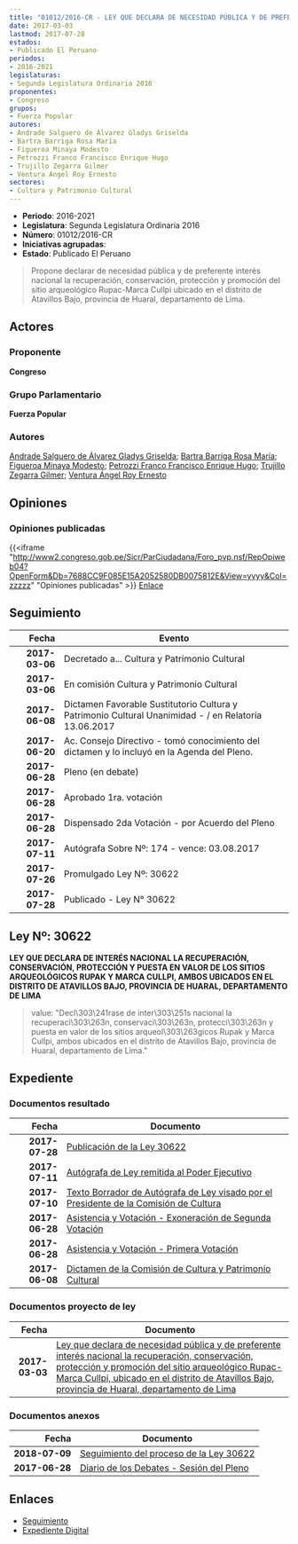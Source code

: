 ```yaml
---
title: "01012/2016-CR - LEY QUE DECLARA DE NECESIDAD PÚBLICA Y DE PREFERENTE INTERÉS NACIONAL LA RECUPERACIÓN, CONSERVACIÓN, PROTECCIÓN Y PROMOCIÓN DEL SITIO ARQUEOLÓGICO RUPAC-MARCA CULLPI, UBICADO EN EL DISTRITO DE ATAVILLOS BAJO, PROVINCIA DE HUARAL, DEPARTAMENTO DE LIMA"
date: 2017-03-03
lastmod: 2017-07-28
estados:
- Publicado El Peruano
periodos:
- 2016-2021
legislaturas:
- Segunda Legislatura Ordinaria 2016
proponentes:
- Congreso
grupos:
- Fuerza Popular
autores:
- Andrade Salguero de Álvarez Gladys Griselda
- Bartra Barriga Rosa María
- Figueroa Minaya Modesto
- Petrozzi Franco Francisco Enrique Hugo
- Trujillo Zegarra Gilmer
- Ventura Ángel Roy Ernesto
sectores:
- Cultura y Patrimonio Cultural
---
```

- **Periodo**: 2016-2021
- **Legislatura**: Segunda Legislatura Ordinaria 2016
- **Número**: 01012/2016-CR
- **Iniciativas agrupadas**: 
- **Estado**: Publicado El Peruano

> Propone declarar de necesidad pública y de preferente interés nacional la recuperación, conservación, protección y promoción del sitio arqueológico Rupac-Marca Cullpi ubicado en el distrito de Atavillos Bajo, provincia de Huaral, departamento de Lima.


## Actores

### Proponente

**Congreso**

### Grupo Parlamentario

**Fuerza Popular**

### Autores

[Andrade Salguero de Álvarez Gladys Griselda](mailto:mailto:gandrade@congreso.gob.pe); [Bartra Barriga Rosa María](mailto:mailto:rbartra@congreso.gob.pe); [Figueroa Minaya Modesto](mailto:mailto:mfigueroam@congreso.gob.pe); [Petrozzi Franco Francisco Enrique Hugo](mailto:mailto:fpetrozzi@congreso.gob.pe); [Trujillo Zegarra Gilmer](mailto:mailto:gtrujilloz@congreso.gob.pe); [Ventura Ángel Roy Ernesto](mailto:mailto:rventura@congreso.gob.pe)

## Opiniones

### Opiniones publicadas

{{<iframe "http://www2.congreso.gob.pe/Sicr/ParCiudadana/Foro_pvp.nsf/RepOpiweb04?OpenForm&Db=7688CC9F085E15A2052580DB0075812E&View=yyyy&Col=zzzzz" "Opiniones publicadas" >}}
[Enlace](http://www2.congreso.gob.pe/Sicr/ParCiudadana/Foro_pvp.nsf/RepOpiweb04?OpenForm&Db=7688CC9F085E15A2052580DB0075812E&View=yyyy&Col=zzzzz)


## Seguimiento

| Fecha | Evento |
|------:|--------|
| **2017-03-06** | Decretado a... Cultura y Patrimonio Cultural |
| **2017-03-06** | En comisión Cultura y Patrimonio Cultural |
| **2017-06-08** | Dictamen Favorable Sustitutorio Cultura y Patrimonio Cultural Unanimidad - / en Relatoría 13.06.2017 |
| **2017-06-20** | Ac. Consejo Directivo - tomó conocimiento del dictamen y lo incluyó en la Agenda del Pleno. |
| **2017-06-28** | Pleno (en debate) |
| **2017-06-28** | Aprobado 1ra. votación |
| **2017-06-28** | Dispensado 2da Votación - por Acuerdo del Pleno |
| **2017-07-11** | Autógrafa Sobre Nº: 174 - vence: 03.08.2017 |
| **2017-07-26** | Promulgado Ley Nº: 30622 |
| **2017-07-28** | Publicado - Ley N° 30622 |

## Ley Nº: 30622

**LEY QUE DECLARA DE INTERÉS NACIONAL LA RECUPERACIÓN, CONSERVACIÓN, PROTECCIÓN Y PUESTA EN VALOR DE LOS SITIOS ARQUEOLÓGICOS RUPAK Y MARCA CULLPI, AMBOS UBICADOS EN EL DISTRITO DE ATAVILLOS BAJO, PROVINCIA DE HUARAL, DEPARTAMENTO DE LIMA**

> value: "Decl\303\241rase de inter\303\251s nacional la recuperaci\303\263n, conservaci\303\263n, protecci\303\263n y puesta en valor de los sitios arqueol\303\263gicos Rupak y Marca Cullpi, ambos ubicados en el distrito de Atavillos Bajo, provincia de Huaral, departamento de Lima."


## Expediente

### Documentos resultado

| Fecha | Documento |
|------:|-----------|
| **2017-07-28** | [Publicación de la Ley 30622](http://www.leyes.congreso.gob.pe/Documentos/2016_2021/ADLP/Normas_Legales/30622-LEY.pdf) |
| **2017-07-11** | [Autógrafa de Ley remitida al Poder Ejecutivo](http://www.leyes.congreso.gob.pe/Documentos/2016_2021/ADLP/Texto_Aprobado/AU0101220170711.pdf) |
| **2017-07-10** | [Texto Borrador de Autógrafa de Ley visado por el Presidente de la Comisión de Cultura](http://www.leyes.congreso.gob.pe/Documentos/2016_2021/Texto_Borrador_de_Autografa/BAU0101220170710.pdf) |
| **2017-06-28** | [Asistencia y Votación - Exoneración de Segunda Votación](http://www.leyes.congreso.gob.pe/Documentos/2016_2021/Asistencia_y_Votacion/Proyectos_de_Ley/Exoneracion_de_Segunda_Votacion/ESV0101220170628.pdf) |
| **2017-06-28** | [Asistencia y Votación - Primera Votación](http://www.leyes.congreso.gob.pe/Documentos/2016_2021/Asistencia_y_Votacion/Proyectos_de_Ley/AV0101220170628.pdf) |
| **2017-06-08** | [Dictamen de la Comisión de Cultura y Patrimonio Cultural](http://www.leyes.congreso.gob.pe/Documentos/2016_2021/Dictamenes/Proyectos_de_Ley/01012DC05MAY20170608.pdf) |

### Documentos proyecto de ley

| Fecha | Documento |
|------:|-----------|
| **2017-03-03** | [Ley que declara de necesidad pública y de preferente interés nacional la recuperación, conservación, protección y promoción del sitio arqueológico Rupac-Marca Cullpi, ubicado en el distrito de Atavillos Bajo, provincia de Huaral, departamento de Lima](http://www.leyes.congreso.gob.pe/Documentos/2016_2021/Proyectos_de_Ley_y_de_Resoluciones_Legislativas/PL0101220170303.pdf) |

### Documentos anexos

| Fecha | Documento |
|------:|-----------|
| **2018-07-09** | [Seguimiento del proceso de la Ley 30622](http://www.leyes.congreso.gob.pe/Documentos/2016_2021/Seguimiento_de_Proyectos_de_Ley/01012PL20180709.PDF) |
| **2017-06-28** | [Diario de los Debates - Sesión del Pleno](http://www2.congreso.gob.pe/Sicr/DiarioDebates/Publicad.nsf/SesionesPleno/05256D6E0073DFE90525814E000C2020/$FILE/SLO-2016-18.pdf) |

## Enlaces

- [Seguimiento](http://www2.congreso.gob.pe/Sicr/TraDocEstProc/CLProLey2016.nsf/f7fff46988ca05b1052578e100829cc7/a4c69eeb48aadf05052580d8007cb88d?OpenDocument)
- [Expediente Digital](http://www2.congreso.gob.pe/Sicr/TraDocEstProc/Expvirt_2011.nsf/visbusqptramdoc1621/01012?opendocument)

